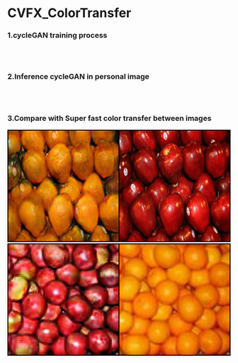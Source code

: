 # CVFX_ColorTransfer 

  ### 1.cycleGAN training process 
  <br></br>
  ### 2.Inference cycleGAN in personal image
  <br></br>
  ### 3.Compare with Super fast color transfer between images
  ![image](https://github.com/CharlieYao1996/CVFX_ColorTransfer-/blob/master/apple2orange_ref.png)
  ![image](https://github.com/CharlieYao1996/CVFX_ColorTransfer-/blob/master/orange2apple_ref.png)
